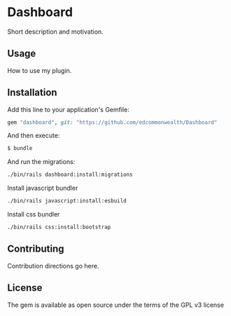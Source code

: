 # Dashboard
Short description and motivation.

## Usage
How to use my plugin.

## Installation
Add this line to your application's Gemfile:

```ruby
gem "dashboard", git: "https://github.com/edcommonwealth/Dashboard"
```

And then execute:
```bash
$ bundle
```

And run the migrations:
```bash
./bin/rails dashboard:install:migrations
```

Install javascript bundler
```bash
./bin/rails javascript:install:esbuild
```

Install css bundler
```bash
./bin/rails css:install:bootstrap
```

## Contributing
Contribution directions go here.

## License
The gem is available as open source under the terms of the GPL v3 license
